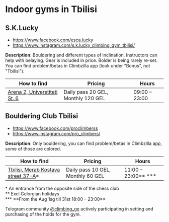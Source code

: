 # Indoor gyms in Tbilisi
## S.K.Lucky
- https://www.facebook.com/esca.lucky
- https://www.instagram.com/s.k.lucky_climbing_gym_tbilisi/

**Description**: Bouldering and different types of inclination. Instructors can help with belaying. Gear is included in price. Bolder is being rarely re-set. You can find problem/betas in Сlimbzilla app (look under "Bonus", not "Tbilisi").

| How to find | Pricing | Hours |
| - | - | - |
| [Arena 2, Universtiteti St. 6](https://goo.gl/maps/gZ7Zt2CAPBo6Ybsj6) | Daily pass 20 GEL, Monthly 120 GEL | 09:00 &ndash; 23:00 |


## Bouldering Club Tbilisi
- https://www.facebook.com/proclimberss
- https://www.instagram.com/pro_climbers/

**Description**: Only bouldering, you can find problem/betas in Сlimbzilla app, some of those are colored.

| How to find | Pricing | Hours |
| - | - | - |
| [Tbilisi, Merab Kostava street 37-A](https://goo.gl/maps/MwkfixkarS6eiiPf7)*   | Daily pass 10 GEL, Monthly 60 GEL | 11:00 &ndash; 23:00** *** |

\* An entrance from the opposite side of the chess club  
\** Excl Gelorgian holidays  
\*** ==From the Aug 1sg till 31st 18:00 &ndash; 23:00==  

Telegram community [@climbing_ge](https://t.me/climbing_ge) actively participating in setting and purchasing of the holds for the gym.

